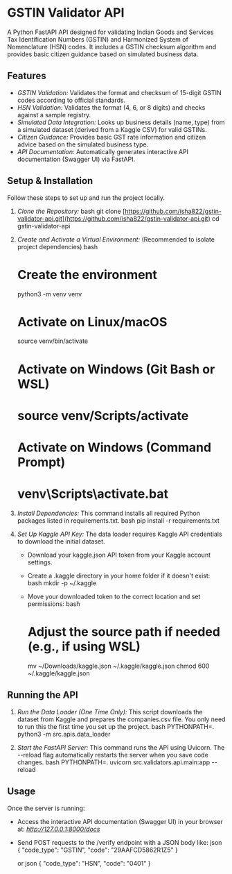 # GSTIN Validator API

A Python FastAPI API designed for validating Indian Goods and Services Tax Identification Numbers (GSTIN) and Harmonized System of Nomenclature (HSN) codes. It includes a GSTIN checksum algorithm and provides basic citizen guidance based on simulated business data.

## Features

* *GSTIN Validation:* Validates the format and checksum of 15-digit GSTIN codes according to official standards.
* *HSN Validation:* Validates the format (4, 6, or 8 digits) and checks against a sample registry.
* *Simulated Data Integration:* Looks up business details (name, type) from a simulated dataset (derived from a Kaggle CSV) for valid GSTINs.
* *Citizen Guidance:* Provides basic GST rate information and citizen advice based on the simulated business type.
* *API Documentation:* Automatically generates interactive API documentation (Swagger UI) via FastAPI.

## Setup & Installation

Follow these steps to set up and run the project locally.

1.  *Clone the Repository:*
    bash
    git clone [https://github.com/isha822/gstin-validator-api.git](https://github.com/isha822/gstin-validator-api.git)
    cd gstin-validator-api
    

2.  *Create and Activate a Virtual Environment:*
    (Recommended to isolate project dependencies)
    bash
    # Create the environment
    python3 -m venv venv

    # Activate on Linux/macOS
    source venv/bin/activate

    # Activate on Windows (Git Bash or WSL)
    # source venv/Scripts/activate

    # Activate on Windows (Command Prompt)
    # venv\Scripts\activate.bat
    

3.  *Install Dependencies:*
    This command installs all required Python packages listed in requirements.txt.
    bash
    pip install -r requirements.txt
    

4.  *Set Up Kaggle API Key:*
    The data loader requires Kaggle API credentials to download the initial dataset.
    * Download your kaggle.json API token from your Kaggle account settings.
    * Create a .kaggle directory in your home folder if it doesn't exist:
        bash
        mkdir -p ~/.kaggle
        
    * Move your downloaded token to the correct location and set permissions:
        bash
        # Adjust the source path if needed (e.g., if using WSL)
        mv ~/Downloads/kaggle.json ~/.kaggle/kaggle.json
        chmod 600 ~/.kaggle/kaggle.json
        

## Running the API

1.  *Run the Data Loader (One Time Only):*
    This script downloads the dataset from Kaggle and prepares the companies.csv file. You only need to run this the first time you set up the project.
    bash
    PYTHONPATH=. python3 -m src.apis.data_loader
    

2.  *Start the FastAPI Server:*
    This command runs the API using Uvicorn. The --reload flag automatically restarts the server when you save code changes.
    bash
    PYTHONPATH=. uvicorn src.validators.api.main:app --reload
    

## Usage

Once the server is running:

* Access the interactive API documentation (Swagger UI) in your browser at: *http://127.0.0.1:8000/docs*
* Send POST requests to the /verify endpoint with a JSON body like:
    json
    {
      "code_type": "GSTIN",
      "code": "29AAFCD5862R1Z5"
    }
    
    or
    json
    {
      "code_type": "HSN",
      "code": "0401"
    }
